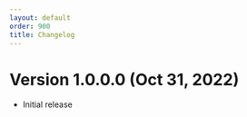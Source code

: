 ```yaml
---
layout: default
order: 900
title: Changelog
---
```

# Version 1.0.0.0 (Oct 31, 2022)

* Initial release
